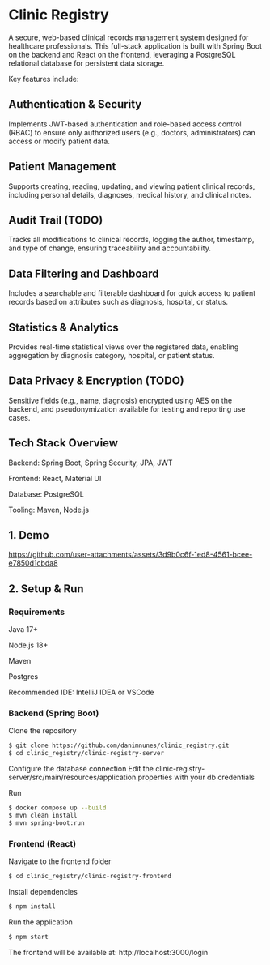 # Clinic Registry

A secure, web-based clinical records management system designed for healthcare professionals. This full-stack application is built with Spring Boot on the backend and React on the frontend, leveraging a PostgreSQL relational database for persistent data storage.

Key features include:

## Authentication & Security
Implements JWT-based authentication and role-based access control (RBAC) to ensure only authorized users (e.g., doctors, administrators) can access or modify patient data.

## Patient Management
Supports creating, reading, updating, and viewing patient clinical records, including personal details, diagnoses, medical history, and clinical notes.

## Audit Trail (TODO)
Tracks all modifications to clinical records, logging the author, timestamp, and type of change, ensuring traceability and accountability.

## Data Filtering and Dashboard
Includes a searchable and filterable dashboard for quick access to patient records based on attributes such as diagnosis, hospital, or status.

## Statistics & Analytics
Provides real-time statistical views over the registered data, enabling aggregation by diagnosis category, hospital, or patient status.

## Data Privacy & Encryption (TODO)
Sensitive fields (e.g., name, diagnosis) encrypted using AES on the backend, and pseudonymization available for testing and reporting use cases.


## Tech Stack Overview

Backend: Spring Boot, Spring Security, JPA, JWT

Frontend: React, Material UI

Database: PostgreSQL

Tooling: Maven, Node.js

## 1. Demo

https://github.com/user-attachments/assets/3d9b0c6f-1ed8-4561-bcee-e7850d1cbda8



## 2. Setup & Run

### Requirements
Java 17+

Node.js 18+

Maven

Postgres

Recommended IDE: IntelliJ IDEA or VSCode

### Backend (Spring Boot)
Clone the repository

```sh
$ git clone https://github.com/danimnunes/clinic_registry.git
$ cd clinic_registry/clinic-registry-server
```
Configure the database connection
Edit the clinic-registry-server/src/main/resources/application.properties with your db credentials

Run

```sh
$ docker compose up --build
$ mvn clean install
$ mvn spring-boot:run
```


### Frontend (React)
Navigate to the frontend folder

```sh
$ cd clinic_registry/clinic-registry-frontend
```

Install dependencies

```sh
$ npm install
```

Run the application

```sh
$ npm start
```

The frontend will be available at: http://localhost:3000/login


